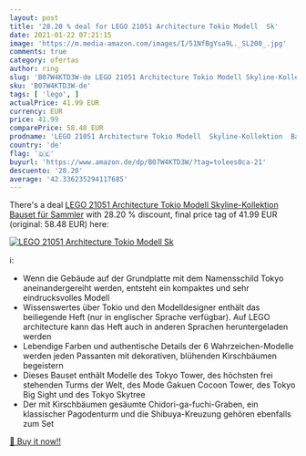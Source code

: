 ```yaml
---
layout: post
title: '28.20 % deal for LEGO 21051 Architecture Tokio Modell  Sk'
date: 2021-01-22 07:21:15
image: 'https://m.media-amazon.com/images/I/51NfBgYsa9L._SL200_.jpg'
comments: true
category: ofertas
author: ring
slug: 'B07W4KTD3W-de LEGO 21051 Architecture Tokio Modell Skyline-Kollektion...'
sku: 'B07W4KTD3W-de'
tags: [ 'lego', ]
actualPrice: 41.99 EUR
currency: EUR
price: 41.99
comparePrice: 58.48 EUR
prodname: 'LEGO 21051 Architecture Tokio Modell  Skyline-Kollektion  Bauset für Sammler'
country: 'de'
flag: '🇩🇪'
buyurl: 'https://www.amazon.de/dp/B07W4KTD3W/?tag=tolees0ca-21'
descuento: '28.20'
average: '42.336235294117685'
---
```


There's a deal [LEGO 21051 Architecture Tokio Modell  Skyline-Kollektion  Bauset für Sammler](https://www.amazon.de/dp/B07W4KTD3W/?tag=tolees0ca-21)  with  28.20 % discount, final price tag of  41.99 EUR (original: 58.48 EUR) here:

[![LEGO 21051 Architecture Tokio Modell  Sk](https://m.media-amazon.com/images/I/51NfBgYsa9L._SL200_.jpg)](https://www.amazon.de/dp/B07W4KTD3W/?tag=tolees0ca-21)

ℹ️:

- Wenn die Gebäude auf der Grundplatte mit dem Namensschild Tokyo aneinandergereiht werden, entsteht ein kompaktes und sehr eindrucksvolles Modell
- Wissenswertes über Tokio und den Modelldesigner enthält das beiliegende Heft (nur in englischer Sprache verfügbar). Auf LEGO architecture kann das Heft auch in anderen Sprachen heruntergeladen werden
- Lebendige Farben und authentische Details der 6 Wahrzeichen-Modelle werden jeden Passanten mit dekorativen, blühenden Kirschbäumen begeistern
- Dieses Bauset enthält Modelle des Tokyo Tower, des höchsten frei stehenden Turms der Welt, des Mode Gakuen Cocoon Tower, des Tokyo Big Sight und des Tokyo Skytree
- Der mit Kirschbäumen gesäumte Chidori-ga-fuchi-Graben, ein klassischer Pagodenturm und die Shibuya-Kreuzung gehören ebenfalls zum Set

[🛒 Buy it now!!](https://www.amazon.de/dp/B07W4KTD3W/?tag=tolees0ca-21)
